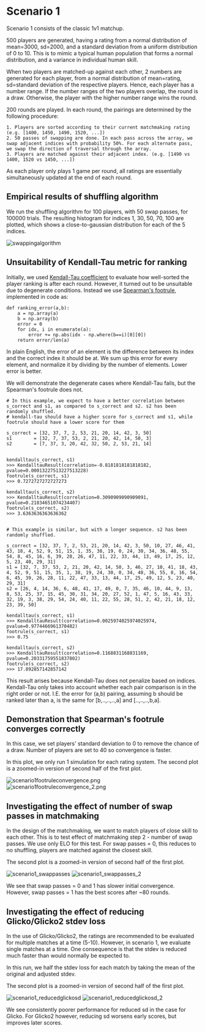 # Scenario 1

Scenario 1 consists of the classic 1v1 matchup. 

500 players are generated, having a rating from a normal distribution of mean=3000, sd=2000, and a standard deviation from a uniform distribution of 0 to 10. This is to mimic a typical human population that forms a normal distribution, and a variance in individual human skill.

When two players are matched-up against each other, 2 numbers are generated for each player, from a normal distribution of mean=rating, sd=standard deviation of the respective players. Hence, each player has a number range. If the number ranges of the two players overlap, the round is a draw. Otherwise, the player with the higher number range wins the round.

200 rounds are played. In each round, the pairings are determined by the following procedure:

```
1. Players are sorted according to their current matchmaking rating (e.g. [1400, 1450, 1490, 1520, ...])
2. 50 passes of swapping are done. In each pass across the array, we swap adjacent indices with probability 50%. For each alternate pass, we swap the direction of traversal through the array.
3. Players are matched against their adjacent index. (e.g. [1490 vs 1400, 1520 vs 1450, ...])
```

As each player only plays 1 game per round, all ratings are essentially simultaneously updated at the end of each round.



## Empirical results of shuffling algorithm

We run the shuffling algorithm for 100 players, with 50 swap passes, for 100000 trials. The resulting histogram for indices 1, 30, 50, 70, 100 are plotted, which shows a close-to-gaussian distribution for each of the 5 indices.

![swappingalgorithm](img/swappingalgorithm.png)


## Unsuitability of Kendall-Tau metric for ranking

Initially, we used [Kendall-Tau coefficient](https://en.wikipedia.org/wiki/Kendall_rank_correlation_coefficient) to evaluate how well-sorted the player ranking is after each round. However, it turned out to be unsuitable due to degenerate conditions. Instead we use [Spearman's footrule](https://people.revoledu.com/kardi/tutorial/Similarity/FootruleDistance.html), implemented in code as:

```
def ranking_error(a,b):
    a = np.array(a)
    b = np.array(b)
    error = 0
    for idx, i in enumerate(a):
        error += np.abs(idx - np.where(b==i)[0][0])
    return error/len(a)
```

In plain English, the error of an element is the difference between its index and the correct index it should be at. We sum up this error for every element, and normalize it by dividing by the number of elements. Lower error is better.

We will demonstrate the degenerate cases where Kendall-Tau fails, but the Spearman's footrule does not.

```
# In this example, we expect to have a better correlation between s_correct and s1, as compared to s_correct and s2. s2 has been randomly shuffled.
# kendall-tau should have a higher score for s_correct and s1, while footrule should have a lower score for them

s_correct = [32, 37, 7, 2, 53, 21, 20, 14, 42, 3, 50]
s1        = [32, 7, 37, 53, 2, 21, 20, 42, 14, 50, 3]
s2        = [7, 37, 3, 20, 42, 32, 50, 2, 53, 21, 14]


kendalltau(s_correct, s1)
>>> KendalltauResult(correlation=-0.8181818181818182, pvalue=0.00013227513227513228)
footrule(s_correct, s1)
>>> 0.7272727272727273

kendalltau(s_correct, s2)
>>> KendalltauResult(correlation=0.3090909090909091, pvalue=0.21834651074234407)
footrule(s_correct, s2)
>>> 3.6363636363636362


# This example is similar, but with a longer sequence. s2 has been randomly shuffled.

s_correct = [32, 37, 7, 2, 53, 21, 20, 14, 42, 3, 50, 10, 27, 46, 41, 43, 18, 4, 52, 9, 51, 15, 1, 35, 38, 19, 0, 24, 30, 34, 36, 48, 55, 54, 8, 45, 16, 6, 39, 28, 26, 47, 11, 22, 33, 44, 13, 49, 17, 25, 12, 5, 23, 40, 29, 31]
s1 = [32, 7, 37, 53, 2, 21, 20, 42, 14, 50, 3, 46, 27, 10, 41, 18, 43, 4, 52, 9, 51, 15, 35, 1, 38, 19, 24, 30, 0, 34, 48, 36, 55, 8, 16, 54, 6, 45, 39, 26, 28, 11, 22, 47, 33, 13, 44, 17, 25, 49, 12, 5, 23, 40, 29, 31]
s2 = [26, 4, 14, 36, 6, 48, 41, 17, 49, 0, 7, 35, 46, 10, 44, 9, 13, 8, 53, 25, 37, 15, 45, 30, 31, 34, 20, 27, 52, 1, 47, 5, 16, 43, 33, 32, 19, 3, 38, 29, 54, 24, 40, 11, 22, 55, 28, 51, 2, 42, 21, 18, 12, 23, 39, 50]

kendalltau(s_correct, s1)
>>> KendalltauResult(correlation=0.0025974025974025974, pvalue=0.9774466961370482)
footrule(s_correct, s1)
>>> 0.75

kendalltau(s_correct, s2)
>>> KendalltauResult(correlation=0.1168831168831169, pvalue=0.20331759551837802)
footrule(s_correct, s2)
>>> 17.892857142857142

```

This result arises because Kendall-Tau does not penalize based on indices. Kendall-Tau only takes into account whether each pair comparison is in the right order or not. I.E. the error for (a,b) pairing, assuming b should be ranked later than a, is the same for [b,..,..,..,a] and [..,..,..,b,a].


## Demonstration that Spearman's footrule converges correctly

In this case, we set players' standard deviation to 0 to remove the chance of a draw. Number of players are set to 40 so convergence is faster.

In this plot, we only run 1 simulation for each rating system. The second plot is a zoomed-in version of second half of the first plot.

![scenario1footruleconvergence.png](img/scenario1footruleconvergence.png)
![scenario1footruleconvergence_2.png](img/scenario1footruleconvergence_2.png)


## Investigating the effect of number of swap passes in matchmaking

In the design of the matchmaking, we want to match players of close skill to each other. This is to test effect of matchmaking step 2 - number of swap passes. We use only ELO for this test. For swap passes = 0, this reduces to no shuffling, players are matched against the closest skill.

The second plot is a zoomed-in version of second half of the first plot.

![scenario1_swappasses](img/scenario1_swappasses.png)
![scenario1_swappasses_2](img/scenario1_swappasses_2.png)

We see that swap passes = 0 and 1 has slower initial convergence. However, swap passes = 1 has the best scores after ~80 rounds.



## Investigating the effect of reducing Glicko/Glicko2 stdev loss

In the use of Glicko/Glicko2, the ratings are recommended to be evaluated for multiple matches at a time (5-10). However, in scenario 1, we evaluate single matches at a time. One consequence is that the stdev is reduced much faster than would normally be expected to.

In this run, we half the stdev loss for each match by taking the mean of the original and adjusted stdev.

The second plot is a zoomed-in version of second half of the first plot.

![scenario1_reducedglickosd](img/scenario1_reducedglickosd.png)
![scenario1_reducedglickosd_2](img/scenario1_reducedglickosd_2.png)

We see consistently poorer performance for reduced sd in the case for Glicko. For Glicko2 however, reducing sd worsens early scores, but improves later scores.

